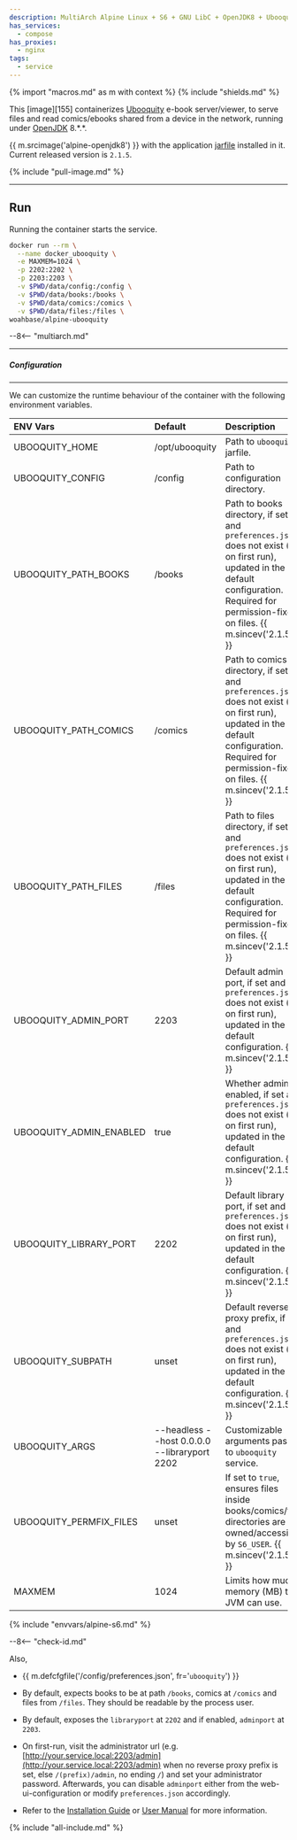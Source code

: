 ```yaml
---
description: MultiArch Alpine Linux + S6 + GNU LibC + OpenJDK8 + Ubooquity
has_services:
  - compose
has_proxies:
  - nginx
tags:
  - service
---
```


{% import "macros.md" as m with context %}
{% include "shields.md" %}

This [image][155] containerizes [Ubooquity][1] e-book
server/viewer, to serve files and read comics/ebooks shared from
a device in the network, running under [OpenJDK][2] 8.\*.\*.

{{ m.srcimage('alpine-openjdk8') }} with the application
[jarfile][3] installed in it. Current released version is `2.1.5`.

{% include "pull-image.md" %}

---
Run
---

Running the container starts the service.

``` sh
docker run --rm \
  --name docker_ubooquity \
  -e MAXMEM=1024 \
  -p 2202:2202 \
  -p 2203:2203 \
  -v $PWD/data/config:/config \
  -v $PWD/data/books:/books \
  -v $PWD/data/comics:/comics \
  -v $PWD/data/files:/files \
woahbase/alpine-ubooquity
```

--8<-- "multiarch.md"

---
##### Configuration
---

We can customize the runtime behaviour of the container with the
following environment variables.

| ENV Vars                | Default                                      | Description
| :---                    | :---                                         | :---
| UBOOQUITY_HOME          | /opt/ubooquity                               | Path to `ubooquity` jarfile.
| UBOOQUITY_CONFIG        | /config                                      | Path to configuration directory.
| UBOOQUITY_PATH_BOOKS    | /books                                       | Path to books directory, if set and `preferences.json` does not exist (i.e. on first run), updated in the default configuration. Required for permission-fixes on files. {{ m.sincev('2.1.5') }}
| UBOOQUITY_PATH_COMICS   | /comics                                      | Path to comics directory, if set and `preferences.json` does not exist (i.e. on first run), updated in the default configuration. Required for permission-fixes on files. {{ m.sincev('2.1.5') }}
| UBOOQUITY_PATH_FILES    | /files                                       | Path to files directory, if set and `preferences.json` does not exist (i.e. on first run), updated in the default configuration. Required for permission-fixes on files. {{ m.sincev('2.1.5') }}
| UBOOQUITY_ADMIN_PORT    | 2203                                         | Default admin port, if set and `preferences.json` does not exist (i.e. on first run), updated in the default configuration. {{ m.sincev('2.1.5') }}
| UBOOQUITY_ADMIN_ENABLED | true                                         | Whether admin is enabled, if set and `preferences.json` does not exist (i.e. on first run), updated in the default configuration. {{ m.sincev('2.1.5') }}
| UBOOQUITY_LIBRARY_PORT  | 2202                                         | Default library port, if set and `preferences.json` does not exist (i.e. on first run), updated in the default configuration. {{ m.sincev('2.1.5') }}
| UBOOQUITY_SUBPATH       | unset                                        | Default reverse proxy prefix, if set and `preferences.json` does not exist (i.e. on first run), updated in the default configuration. {{ m.sincev('2.1.5') }}
| UBOOQUITY_ARGS          | --headless --host 0.0.0.0 --libraryport 2202 | Customizable arguments passed to `ubooquity` service.
| UBOOQUITY_PERMFIX_FILES | unset                                        | If set to `true`, ensures files inside books/comics/files directories are owned/accessible by `S6_USER`. {{ m.sincev('2.1.5') }}
| MAXMEM                  | 1024                                         | Limits how much memory (MB) the JVM can use.
{% include "envvars/alpine-s6.md" %}

--8<-- "check-id.md"

Also,

* {{ m.defcfgfile('/config/preferences.json', fr='`ubooquity`') }}

* By default, expects books to be at path `/books`, comics at
  `/comics` and files from `/files`. They should be readable by
  the process user.

* By default, exposes the `libraryport` at `2202` and if enabled,
  `adminport` at `2203`.

* On first-run, visit the administrator url (e.g.
  [http://your.service.local:2203/admin](http://your.service.local:2203/admin)
  when no reverse proxy prefix is set, else `/(prefix)/admin`, no
  ending `/`) and set your administrator password. Afterwards, you
  can disable `adminport` either from the web-ui-configuration or
  modify `preferences.json` accordingly.

* Refer to the [Installation Guide][4] or [User Manual][5] for
  more information.

[1]: http://vaemendis.net/ubooquity/
[2]: https://openjdk.org/projects/jdk8/
[3]: https://vaemendis.net/ubooquity/static2/download
[4]: https://vaemendis.github.io/ubooquity-doc/pages/installation-guide.html
[5]: https://vaemendis.github.io/ubooquity-doc/pages/manual.html

{% include "all-include.md" %}
